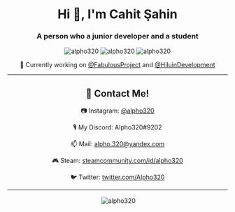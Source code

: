 <h1 align="center">Hi 👋, I'm Cahit Şahin</h1>
<h3 align="center">A person who a junior developer and a student</h3>

<p align="center"> 
  <img src="https://komarev.com/ghpvc/?username=alpho320" alt="alpho320" />
  <img src="https://img.shields.io/github/followers/Alpho320" alt="alpho320" />
  <img src="https://img.shields.io/badge/favourite%20language-java-blue" alt="alpho320" />
</p>

<p align="center">
  <p align="center">🔭 Currently working on <a href="https://github.com/FabulousProject" style="text-align:center">@FabulousProject</a> and <a href="https://github.com/HiluinDevelopment" style="text-align:center">@HiluinDevelopment</a></p>
</p>

<hr>

<h2 align="center">💬 Contact Me!</h2>

<p align="center">📷&nbsp;Instagram: <a href="https://instagram.com/alpho320" style="text-align:center">@alpho320</a></p>
  <p align="center">🎙&nbsp;My Discord: <bold>Alpho320#9202</bold></p>
  <p align="center">📫&nbsp;Mail: <a href="mailto:alpho.320@yandex.com" style="text-align:center">alpho.320@yandex.com</a></p>
  <p align="center">🎮&nbsp;Steam: <a href="https://steamcommunity.com/id/alpho320" style="text-align:center">steamcommunity.com/id/alpho320</a></p>
  <p align="center">🐦&nbsp;Twitter: <a href="https://twitter.com/Alpho320" style="text-align:center">twitter.com/Alpho320</a></p>

<hr>

<p align="center">&nbsp;<img align="center" src="https://github-readme-stats.vercel.app/api?username=alpho320&count_private=true&show-icons=true&theme=vue&include_all_commits=true&custom_title=My%20Stats&show_owner=true" alt="alpho320"/></p>
